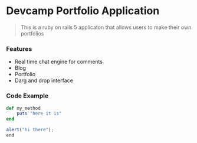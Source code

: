 # Devcamp Portfolio Application

> This is a ruby on rails 5 applicaton that allows users to make their own portfolios

### Features

- Real time chat engine for comments
- Blog
- Portfolio
- Darg and drop interface

### Code Example

```ruby
def my_method
	puts "here it is"
end
```
```javascript
alert("hi there");
end
```